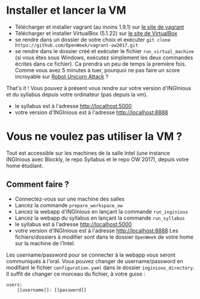 # Installer et lancer la VM
* Télécharger et installer vagrant (au moins 1.9.1) sur [le site de vagrant](https://www.vagrantup.com/downloads.html)
* Télécharger et installer VirtualBox (5.1.22) sur [le site de VirtualBox](https://www.virtualbox.org/wiki/Downloads)
* se rendre dans un dossier de votre choix et exécuter
`git clone https://github.com/OpenWeek/vagrant-ow2017.git`
* se rendre dans le dossier créé et exécuter le fichier `run_virtual_machine` (si vous êtes sous Windows, exécutez simplement les deux commandes écrites dans ce fichier). Ca prendra un peu de temps la première fois. Comme vous avez 5 minutes à tuer, pourquoi ne pas faire un score incroyable sur [Robot Unicorn Attack](http://www.adultswim.com/games/web/robot-unicorn-attack) ?

That's it ! Vous pouvez à présent vous rendre sur votre version d'INGInious et du syllabus depuis votre ordinateur (pas depuis la vm). 
* le syllabus est à l'adresse <http://localhost:5000>
* votre version d'INGInious est à l'adresse <http://localhost:8888>

# Vous ne voulez pas utiliser la VM ? 
Tout est accessible sur les machines de la salle Intel (une instance INGInious avec Blockly, le repo Syllabus et le repo OW 2017), depuis votre home étudiant. 
## Comment faire ?
* Connectez-vous sur une machine des salles
* Lancez la commande
   `prepare_workspace_ow`
* Lancez la webapp d'INGInious en lançant la commande
   `run_inginious`
* Lancez la webapp du syllabus en lançant la commande
   `run_syllabus`
* le syllabus est à l'adresse <http://localhost:5000>
* votre version d'INGInious est à l'adresse <http://localhost:8888>
Les fichiers/dossiers à modifier sont dans le dossier `OpenWeek` de votre home sur la machine de l'Intel.

Les username/password pour se connecter à la webapp vous seront communiqués à l'oral.
Vous pouvez changer de username/password en modifiant le fichier `configuration.yaml` dans le dossier `inginious_directory`. Il suffit de changer ce morceau du fichier, à votre guise :

```
users:
    [[username]]: [[password]]
```
